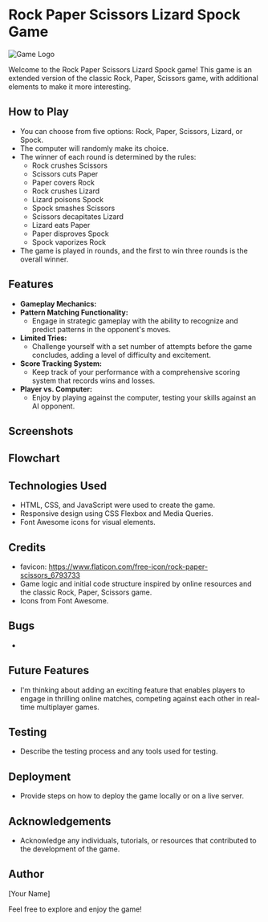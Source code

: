 # Rock Paper Scissors Lizard Spock Game

![Game Logo](assets/images/game_logo.png)

Welcome to the Rock Paper Scissors Lizard Spock game! This game is an extended version of the classic Rock, Paper, Scissors game, with additional elements to make it more interesting.

## How to Play

- You can choose from five options: Rock, Paper, Scissors, Lizard, or Spock.
- The computer will randomly make its choice.
- The winner of each round is determined by the rules:
  - Rock crushes Scissors
  - Scissors cuts Paper
  - Paper covers Rock
  - Rock crushes Lizard
  - Lizard poisons Spock
  - Spock smashes Scissors
  - Scissors decapitates Lizard
  - Lizard eats Paper
  - Paper disproves Spock
  - Spock vaporizes Rock
- The game is played in rounds, and the first to win three rounds is the overall winner.

## Features

- **Gameplay Mechanics:**
- **Pattern Matching Functionality:**
  - Engage in strategic gameplay with the ability to recognize and predict patterns in the opponent's moves.
- **Limited Tries:**
  - Challenge yourself with a set number of attempts before the game concludes, adding a level of difficulty and excitement.
- **Score Tracking System:**
  - Keep track of your performance with a comprehensive scoring system that records wins and losses.
- **Player vs. Computer:**
  - Enjoy by playing against the computer, testing your skills against an AI opponent.

## Screenshots

## Flowchart

## Technologies Used

- HTML, CSS, and JavaScript were used to create the game.
- Responsive design using CSS Flexbox and Media Queries.
- Font Awesome icons for visual elements.

## Credits

- favicon: https://www.flaticon.com/free-icon/rock-paper-scissors_6793733
- Game logic and initial code structure inspired by online resources and the classic Rock, Paper, Scissors game.
- Icons from Font Awesome.

## Bugs

-

## Future Features

- I'm thinking about adding an exciting feature that enables players to engage in thrilling online matches, competing against each other in real-time multiplayer games.

## Testing

- Describe the testing process and any tools used for testing.

## Deployment

- Provide steps on how to deploy the game locally or on a live server.

## Acknowledgements

- Acknowledge any individuals, tutorials, or resources that contributed to the development of the game.

## Author

[Your Name]

Feel free to explore and enjoy the game!
